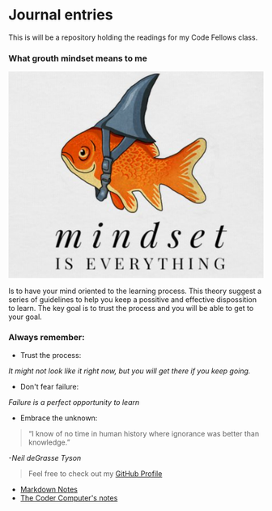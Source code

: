 # Journal entries

This is will be a repository holding the readings for my Code Fellows class.

### What grouth mindset means to me
![Grouth mindset](mindset.png)

Is to have your mind oriented to the learning process. This theory suggest a series of guidelines to help you keep a possitive and effective dispossition to learn. The key goal is to trust the process and you will be able to get to your goal.

### Always remember:

* Trust the process:
  
_It might not look like it right now, but you will get there if you keep going._

* Don't fear failure:
  
_Failure is a perfect opportunity to learn_

* Embrace the unknown:
  
>“I know of no time in human history where ignorance was better than knowledge.”

_-Neil deGrasse Tyson_

> Feel free to check out my [GitHub Profile](https://github.com/f-taveras)

[]()
[^2]: Never forget we are stardust. Within each one of us lies the same particles that have created the universe.

* [Markdown Notes](class1notes.md)
* [The Coder Computer's notes](theCoderComputerNotes.md)
